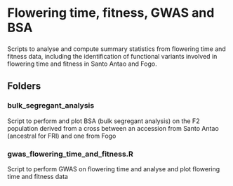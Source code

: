 ###
#	Flowering time, fitness, GWAS and BSA
###

Scripts to analyse and compute summary statistics from flowering time and fitness data, including the identification of functional variants involved in flowering time and fitness in Santo Antao and Fogo.

###

## Folders

### bulk_segregant_analysis

Script to perform and plot BSA (bulk segregant analysis) on the F2 population derived from a cross between an accession from Santo Antao (ancestral for FRI) and one from Fogo

### gwas_flowering_time_and_fitness.R

Script to perform GWAS on flowering time and analyse and plot flowering time and fitness data

